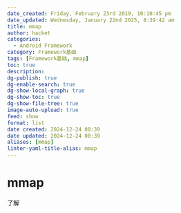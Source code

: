 ```yaml
---
date_created: Friday, February 23rd 2019, 10:10:45 pm
date_updated: Wednesday, January 22nd 2025, 8:39:42 am
title: mmap
author: hacket
categories:
  - Android Framework
category: Framework基础
tags: [Framework基础, mmap]
toc: true
description: 
dg-publish: true
dg-enable-search: true
dg-show-local-graph: true
dg-show-toc: true
dg-show-file-tree: true
image-auto-upload: true
feed: show
format: list
date created: 2024-12-24 00:39
date updated: 2024-12-24 00:39
aliases: [mmap]
linter-yaml-title-alias: mmap
---
```


# mmap

了解
